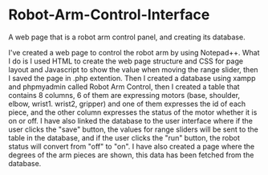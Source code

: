 # Robot-Arm-Control-Interface
A web page that is a robot arm control panel, and creating its database.

I've created a web page to control the robot arm by using Notepad++. What I do is I used HTML to create the web page structure and CSS for page layout and Javascript to show the value when moving the range slider, then I saved the page in .php extention.
Then I created a database using xampp and phpmyadmin called Robot Arm Control, then I created a table that contains 8 columns, 6 of them are expressing motors (base, shoulder, elbow, wrist1. wrist2, gripper) and one of them expresses the id of each piece, and the other column expresses the status of the motor whether it is on or off.
I have also linked the database to the user interface where if the user clicks the "save" button, the values for range sliders will be sent to the table in the database, and if the user clicks the "run" button, the robot status will convert from "off" to "on".
I have also created a page where the degrees of the arm pieces are shown, this data has been fetched from the database.
